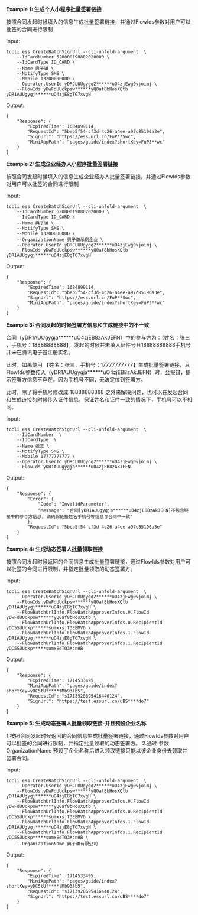 **Example 1: 生成个人小程序批量签署链接**

按照合同发起时候填入的信息生成批量签署链接，并通过FlowIds参数对用户可以批签的合同进行限制

Input: 

```
tccli ess CreateBatchSignUrl --cli-unfold-argument  \
    --IdCardNumber 620000198802020000 \
    --IdCardType ID_CARD \
    --Name 典子谦 \
    --NotifyType SMS \
    --Mobile 13200000000 \
    --Operator.UserId yDRCLUUgygq2******uO4zjEwg0vjoimj \
    --FlowIds yDwFdUUckpsw******yQ0af8bHosXQtb yDR1AUUgygj******uO4zjE8gTG7xvgH
```

Output: 
```
{
    "Response": {
        "ExpiredTime": 1684899114,
        "RequestId": "5beb5f54-cf3d-4c26-a4ee-a97c85196a3e",
        "SignUrl": "https://ess.url.cn/FuP**Swc",
        "MiniAppPath": "pages/guide/index?shortKey=FuP3**wc"
    }
}
```

**Example 2: 生成企业经办人小程序批量签署链接**

按照合同发起时候填入的信息生成企业经办人批量签署链接，并通过FlowIds参数对用户可以批签的合同进行限制

Input: 

```
tccli ess CreateBatchSignUrl --cli-unfold-argument  \
    --IdCardNumber 620000198802020000 \
    --IdCardType ID_CARD \
    --Name 典子谦 \
    --NotifyType SMS \
    --Mobile 13200000000 \
    --OrganizationName 典子谦示例企业 \
    --Operator.UserId yDRCLUUgygq2******uO4zjEwg0vjoimj \
    --FlowIds yDwFdUUckpsw******yQ0af8bHosXQtb yDR1AUUgygj******uO4zjE8gTG7xvgH
```

Output: 
```
{
    "Response": {
        "ExpiredTime": 1684899114,
        "RequestId": "5beb5f54-cf3d-4c26-a4ee-a97c85196a3e",
        "SignUrl": "https://ess.url.cn/FuP**Swc",
        "MiniAppPath": "pages/guide/index?shortKey=FuP3**wc"
    }
}
```

**Example 3: 合同发起的时候签署方信息和生成链接中的不一致**

合同（yDR1AUUgygja******uO4zjEB8zAkJEFN）中的参与方为：【姓名：张三 ，手机号：18888888888】，发起的时候并未填入证件号且18888888888手机号并未在腾讯电子签注册实名。

此时，如果使用 【姓名：张三，手机号：17777777777】生成批量签署链接，且FlowIds参数传入（yDR1AUUgygja******uO4zjEB8zAkJEFN）时，会报错，提示签署方信息不存在。因为手机号不同，无法定位到签署方。

此时，除了将手机号修改成 18888888888 之外来解决问题，也可以在发起合同和生成链接的时候传入证件信息，保证姓名和证件一致的情况下，手机号可以不相同。


Input: 

```
tccli ess CreateBatchSignUrl --cli-unfold-argument  \
    --IdCardNumber  \
    --IdCardType  \
    --Name 张三 \
    --NotifyType SMS \
    --Mobile 17777777777 \
    --Operator.UserId yDRCLUUgygq2******uO4zjEwg0vjoimj \
    --FlowIds yDR1AUUgygja******uO4zjEB8zAkJEFN
```

Output: 
```
{
    "Response": {
        "Error": {
            "Code": "InvalidParameter",
            "Message": "合同[yDR1AUUgygja******uO4zjEB8zAkJEFN]不包含链接中的参与方信息, 请确保链接姓名手机号等信息与合同中一致"
        },
        "RequestId": "5beb5f54-cf3d-4c26-a4ee-a97c85196a3e"
    }
}
```

**Example 4: 生成动态签署人批量领取链接**

按照合同发起时候返回的合同信息生成批量签署链接，通过FlowIds参数对用户可以批签的合同进行限制，并指定批量领取的动态签署方。

Input: 

```
tccli ess CreateBatchSignUrl --cli-unfold-argument  \
    --Operator.UserId yDRCLUUgygq2******uO4zjEwg0vjoimj \
    --FlowIds yDwFdUUckpsw******yQ0af8bHosXQtb yDR1AUUgygj******uO4zjE8gTG7xvgH \
    --FlowBatchUrlInfo.FlowBatchApproverInfos.0.FlowId yDwFdUUckpsw******yQ0af8bHosXQtb \
    --FlowBatchUrlInfo.FlowBatchApproverInfos.0.RecipientId yDC5SUUckp******sumxxsjT3EEMVG \
    --FlowBatchUrlInfo.FlowBatchApproverInfos.1.FlowId yDR1AUUgygj******uO4zjE8gTG7xvgH \
    --FlowBatchUrlInfo.FlowBatchApproverInfos.1.RecipientId yDC5SUUckp*****sumxEeTQ3Xcn0B
```

Output: 
```
{
    "Response": {
        "ExpiredTime": 1714533495,
        "MiniAppPath": "pages/guide/index?shortKey=yDC5tUf****tMb93lb5",
        "RequestId": "s1713928695416440124",
        "SignUrl": "https://test.essurl.cn/uBS****do7"
    }
}
```

**Example 5: 生成动态签署人批量领取链接-并且预设企业名称**

1.按照合同发起时候返回的合同信息生成批量签署链接，通过FlowIds参数对用户可以批签的合同进行限制，并指定批量领取的动态签署方。
2.通过 参数 OrganizationName 预设了企业名称后进入领取链接只能以该企业身份去领取并签署合同。

Input: 

```
tccli ess CreateBatchSignUrl --cli-unfold-argument  \
    --Operator.UserId yDRCLUUgygq2******uO4zjEwg0vjoimj \
    --FlowIds yDwFdUUckpsw******yQ0af8bHosXQtb yDR1AUUgygj******uO4zjE8gTG7xvgH \
    --FlowBatchUrlInfo.FlowBatchApproverInfos.0.FlowId yDwFdUUckpsw******yQ0af8bHosXQtb \
    --FlowBatchUrlInfo.FlowBatchApproverInfos.0.RecipientId yDC5SUUckp******sumxxsjT3EEMVG \
    --FlowBatchUrlInfo.FlowBatchApproverInfos.1.FlowId yDR1AUUgygj******uO4zjE8gTG7xvgH \
    --FlowBatchUrlInfo.FlowBatchApproverInfos.1.RecipientId yDC5SUUckp*****sumxEeTQ3Xcn0B \
    --OrganizationName 典子谦有限公司
```

Output: 
```
{
    "Response": {
        "ExpiredTime": 1714533495,
        "MiniAppPath": "pages/guide/index?shortKey=yDC5tUf****tMb93lb5",
        "RequestId": "s1713928695416440124",
        "SignUrl": "https://test.essurl.cn/uBS****do7"
    }
}
```

